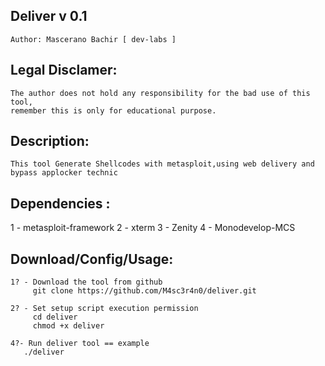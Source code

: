 ## Deliver v 0.1
    Author: Mascerano Bachir [ dev-labs ]

## Legal Disclamer:
    The author does not hold any responsibility for the bad use of this tool,
    remember this is only for educational purpose.

## Description:
    This tool Generate Shellcodes with metasploit,using web delivery and bypass applocker technic 

## Dependencies :
  1 - metasploit-framework
	2 - xterm
	3 - Zenity
	4 - Monodevelop-MCS

## Download/Config/Usage:
    1? - Download the tool from github
         git clone https://github.com/M4sc3r4n0/deliver.git

    2? - Set setup script execution permission
         cd deliver
         chmod +x deliver

    4?- Run deliver tool == example
       ./deliver 

